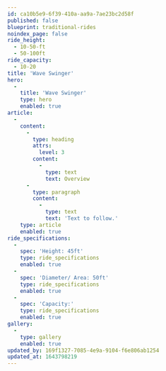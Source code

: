 ```yaml
---
id: ca10b5e9-6f39-410a-aa9a-7ae23bc2d58f
published: false
blueprint: traditional-rides
noindex_page: false
ride_height:
  - 10-50-ft
  - 50-100ft
ride_capacity:
  - 10-20
title: 'Wave Swinger'
hero:
  -
    title: 'Wave Swinger'
    type: hero
    enabled: true
article:
  -
    content:
      -
        type: heading
        attrs:
          level: 3
        content:
          -
            type: text
            text: Overview
      -
        type: paragraph
        content:
          -
            type: text
            text: 'Text to follow.'
    type: article
    enabled: true
ride_specifications:
  -
    spec: 'Height: 45ft'
    type: ride_specifications
    enabled: true
  -
    spec: 'Diameter/ Area: 50ft'
    type: ride_specifications
    enabled: true
  -
    spec: 'Capacity:'
    type: ride_specifications
    enabled: true
gallery:
  -
    type: gallery
    enabled: true
updated_by: 169f1327-7085-4e9a-9104-f6e806ab1254
updated_at: 1643798219
---
```

